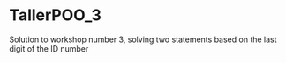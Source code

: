 # TallerPOO_3
Solution to workshop number 3, solving two statements based on the last digit of the ID number
